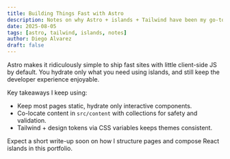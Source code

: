 ```yaml
---
title: Building Things Fast with Astro
description: Notes on why Astro + islands + Tailwind have been my go-to stack lately.
date: 2025-08-05
tags: [astro, tailwind, islands, notes]
author: Diego Alvarez
draft: false
---
```


Astro makes it ridiculously simple to ship fast sites with little client-side JS by default.
You hydrate only what you need using islands, and still keep the developer experience enjoyable.

Key takeaways I keep using:
- Keep most pages static, hydrate only interactive components.
- Co-locate content in `src/content` with collections for safety and validation.
- Tailwind + design tokens via CSS variables keeps themes consistent.

Expect a short write-up soon on how I structure pages and compose React islands in this portfolio.
